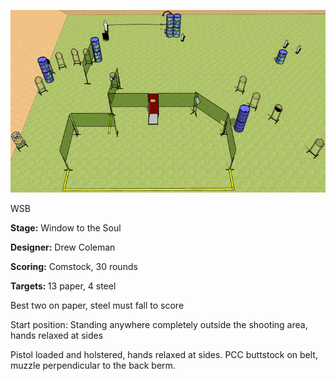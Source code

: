 ![Window to the Soul](Stage%20Design.png)

WSB

<b>Stage:</b> Window to the Soul

<b>Designer:</b> Drew Coleman

<b>Scoring:</b> Comstock, 30 rounds

<b>Targets: </b>13 paper, 4 steel

Best two on paper, steel must fall to score

Start position: Standing anywhere completely outside the shooting area, hands relaxed at sides

Pistol loaded and holstered, hands relaxed at sides. PCC buttstock on belt, muzzle perpendicular to the back berm.
